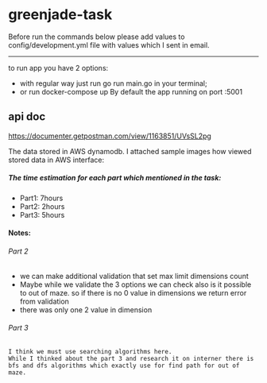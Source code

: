 # greenjade-task

Before run the commands below please add values to config/development.yml file with values which I sent in email.

---
to run app you have 2 options:
 - with regular way just run go run main.go in your terminal;
 - or run docker-compose up
By default the app running on port :5001

## api doc
https://documenter.getpostman.com/view/1163851/UVsSL2pg

The data stored in AWS dynamodb. I attached sample images how viewed stored data in AWS interface:
 

##### The time estimation for each part which mentioned in the task:

- Part1: 7hours
- Part2: 2hours
- Part3: 5hours

#### Notes:
###### Part 2
-  we can make additional validation that set max limit dimensions count
- Maybe while we validate the 3 options we can check also is it possible to out of maze. so if there is no 0 value in dimensions we return error from validation
- there was only one 2 value in dimension

###### Part 3
    I think we must use searching algorithms here. 
    While I thinked about the part 3 and research it on interner there is 
    bfs and dfs algorithms which exactly use for find path for out of maze.
    
    
    
